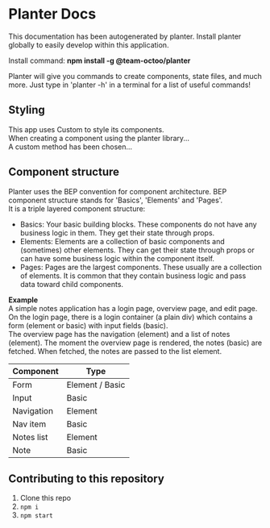 # Planter Docs

This documentation has been autogenerated by planter. Install planter globally to easily develop within this application.  

Install command: **npm install -g @team-octoo/planter**  

Planter will give you commands to create components, state files, and much more. Just type in 'planter -h' in a terminal for a list of useful commands!  

## Styling  

This app uses Custom to style its components.  
When creating a component using the planter library...  
A custom method has been chosen...  

## Component structure  

Planter uses the BEP convention for component architecture. BEP component structure stands for 'Basics', 'Elements' and 'Pages'.  
It is a triple layered component structure:

- Basics: Your basic building blocks. These components do not have any business logic in them. They get their state through props.  
- Elements: Elements are a collection of basic components and (sometimes) other elements. They can get their state through props or can have some business logic within the component itself.  
- Pages: Pages are the largest components. These usually are a collection of elements. It is common that they contain business logic and pass data toward child components.  

**Example**  
A simple notes application has a login page, overview page, and edit page.  
On the login page, there is a login container (a plain div) which contains a form (element or basic) with input fields (basic).  
The overview page has the navigation (element) and a list of notes (element). The moment the overview page is rendered, the notes (basic) are fetched. When fetched, the notes are passed to the list element.  

Component     | Type
------------- | -------------
Form          | Element / Basic
Input         | Basic
Navigation    | Element
Nav item      | Basic
Notes list    | Element
Note          | Basic

## Contributing to this repository

1. Clone this repo
2. `npm i`
3. `npm start`